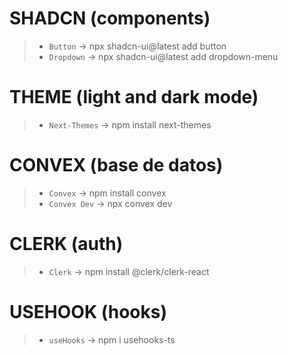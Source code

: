 # SHADCN (components)
>- `Button` → npx shadcn-ui@latest add button
>- `Dropdown` → npx shadcn-ui@latest add dropdown-menu

# THEME (light and dark mode)
>- `Next-Themes` → npm install next-themes

# CONVEX (base de datos)
>- `Convex` → npm install convex
>- `Convex Dev` → npx convex dev

# CLERK (auth)
>- `Clerk` → npm install @clerk/clerk-react

# USEHOOK (hooks)
>- `useHooks` → npm i usehooks-ts
